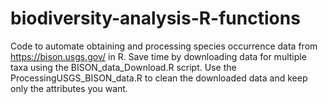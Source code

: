 # biodiversity-analysis-R-functions
Code to automate obtaining and processing species occurrence data from https://bison.usgs.gov/ in R. Save time by downloading data for multiple taxa using the BISON_data_Download.R script. Use the ProcessingUSGS_BISON_data.R to clean the downloaded data and keep only the attributes you want.
